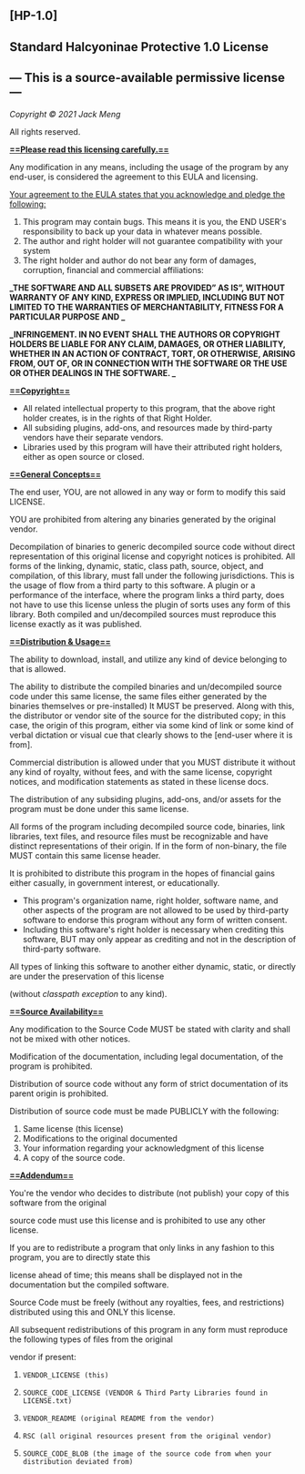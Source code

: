 <h2>[HP-1.0]</h2>


<h2>Standard Halcyoninae Protective 1.0 License</h2>


<h2>  — This is a source-available permissive license —</h2>


 

_Copyright © 2021 Jack Meng_

All rights reserved.

**<span style="text-decoration:underline;">==Please read this licensing carefully.==</span>**

Any modification in any means, including the usage of the program by any end-user, is considered the agreement to this EULA and licensing. 

<span style="text-decoration:underline;">Your agreement to the EULA states that you acknowledge and pledge the following:</span>



1. This program may contain bugs. This means it is you, the END USER's responsibility to back up your data in whatever means possible.
2. The author and right holder will not guarantee compatibility with your system
3. The right holder and author do not bear any form of damages, corruption, financial and commercial affiliations:

**_THE SOFTWARE AND ALL SUBSETS ARE PROVIDED” AS IS”, WITHOUT WARRANTY OF ANY KIND, EXPRESS OR IMPLIED, INCLUDING BUT NOT LIMITED TO THE WARRANTIES OF MERCHANTABILITY, FITNESS FOR A PARTICULAR PURPOSE AND _**

**_INFRINGEMENT. IN NO EVENT SHALL THE AUTHORS OR COPYRIGHT HOLDERS BE LIABLE FOR ANY CLAIM, DAMAGES, OR OTHER LIABILITY, WHETHER IN AN ACTION OF CONTRACT, TORT, OR OTHERWISE, ARISING FROM, OUT OF, OR IN CONNECTION WITH THE SOFTWARE OR THE USE OR OTHER DEALINGS IN THE SOFTWARE. _**

**<span style="text-decoration:underline;">==Copyright==</span>**



* All related intellectual property to this program, that the above right holder creates, is in the rights of that Right Holder.
* All subsiding plugins, add-ons, and resources made by third-party vendors have their separate vendors.
* Libraries used by this program will have their attributed right holders, either as open source or closed.

**<span style="text-decoration:underline;">==General Concepts==</span>**

The end user, YOU, are not allowed in any way or form to modify this said LICENSE.

YOU are prohibited from altering any binaries generated by the original vendor.

Decompilation of binaries to generic decompiled source code without direct representation of this original license and copyright notices is prohibited. All forms of the linking, dynamic, static, class path, source, object, and compilation, of this library, must fall under the following jurisdictions. This is the usage of flow from a third party to this software. A plugin or a performance of the interface, where the program links a third party, does not have to use this license unless the plugin of sorts uses any form of this library. Both compiled and un/decompiled sources must reproduce this license exactly as it was published.

**<span style="text-decoration:underline;">==Distribution & Usage==</span>**

The ability to download, install, and utilize any kind of device belonging to that is allowed.

The ability to distribute the compiled binaries and un/decompiled source code under this same license, the same files either generated by the binaries themselves or pre-installed) It MUST be preserved. Along with this, the distributor or vendor site of the source for the distributed copy; in this case, the origin of this program, either via some kind of link or some kind of verbal dictation or visual cue that clearly shows to the [end-user where it is from].

Commercial distribution is allowed under that you MUST distribute it without any kind of royalty, without fees, and with the same license, copyright notices, and modification statements as stated in these license docs.

The distribution of any subsiding plugins, add-ons, and/or assets for the program must be done under this same license.

All forms of the program including decompiled source code, binaries, link libraries, text files, and resource files must be recognizable and have distinct representations of their origin. If in the form of non-binary, the file MUST contain this same license header.

It is prohibited to distribute this program in the hopes of financial gains either casually, in government interest, or educationally.



*  This program's organization name, right holder, software name, and other aspects of the program are not allowed to be used by third-party software to endorse this program without any form of written consent.
* Including this software's right holder is necessary when crediting this software, BUT may only appear as crediting and not in the description of third-party software.

   

All types of linking this software to another either dynamic, static, or directly are under the preservation of this license 

(without _classpath exception_ to any kind).

**<span style="text-decoration:underline;">==Source Availability==</span>**

Any modification to the Source Code MUST be stated with clarity and shall not be mixed with other notices.

Modification of the documentation, including legal documentation, of the program is prohibited.

Distribution of source code without any form of strict documentation of its parent origin is prohibited.

Distribution of source code must be made PUBLICLY with the following:



1. Same license (this license)
2. Modifications to the original documented
3. Your information regarding your acknowledgment of this license
4. A copy of the source code.

**<span style="text-decoration:underline;">==Addendum==</span>**

You're the vendor who decides to distribute (not publish) your copy of this software from the original

source code must use this license and is prohibited to use any other license. 

If you are to redistribute a program that only links in any fashion to this program, you are to directly state this 

license ahead of time; this means shall be displayed not in the documentation but the compiled software.

Source Code must be freely (without any royalties, fees, and restrictions) distributed using this and ONLY this license.

All subsequent redistributions of this program in any form must reproduce the following types of files from the original

vendor if present:



1.     VENDOR_LICENSE (this)
2.     SOURCE_CODE_LICENSE (VENDOR & Third Party Libraries found in LICENSE.txt)
3.     VENDOR_README (original README from the vendor)
4.     RSC (all original resources present from the original vendor)
5.     SOURCE_CODE_BLOB (the image of the source code from when your distribution deviated from)
